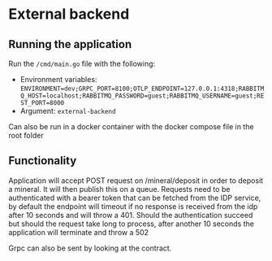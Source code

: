 # External backend

## Running the application

Run the `/cmd/main.go` file with the following:
- Environment variables: `ENVIRONMENT=dev;GRPC_PORT=8100;OTLP_ENDPOINT=127.0.0.1:4318;RABBITMQ_HOST=localhost;RABBITMQ_PASSWORD=guest;RABBITMQ_USERNAME=guest;REST_PORT=8000`
- Argument: `external-backend`

Can also be run in a docker container with the docker compose file in the root folder

## Functionality

Application will accept POST request on /mineral/deposit in order to deposit a mineral. It will then publish this on a queue.
Requests need to be authenticated with a bearer token that can be fetched from the IDP service, by default the endpoint will timeout if no response is received from the idp after 10 seconds and will throw a 401.
Should the authentication succeed but should the request take long to process, after another 10 seconds the application will terminate and throw a 502

Grpc can also be sent by looking at the contract.